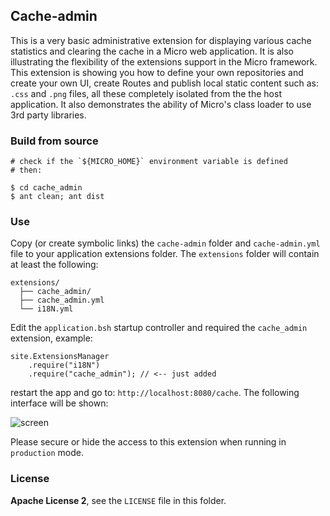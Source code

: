 ## Cache-admin

This is a very basic administrative extension for displaying various cache statistics and clearing the cache in a Micro web application.
It is also illustrating the flexibility of the extensions support in the Micro framework. This extension is showing you how to define your own repositories and create your own UI, create Routes and publish local static content such as: `.css` and `.png` files, all these completely isolated from the the host application. It also demonstrates the ability of Micro's class loader to use 3rd party libraries.

### Build from source

    # check if the `${MICRO_HOME}` environment variable is defined
    # then:

    $ cd cache_admin
    $ ant clean; ant dist
    
### Use
Copy (or create symbolic links) the `cache-admin` folder and `cache-admin.yml` file to your application extensions folder. The `extensions` folder will contain at least the following:

    extensions/
      ├── cache_admin/ 
      ├── cache_admin.yml
      └── i18N.yml
  
Edit the `application.bsh` startup controller and required the `cache_admin` extension, example:

    site.ExtensionsManager
        .require("i18N")
        .require("cache_admin"); // <-- just added

restart the app and go to: `http://localhost:8080/cache`. The following interface will be shown:

  ![screen](http://goo.gl/RdMtd)
  
Please secure or hide the access to this extension when running in `production` mode.

### License
**Apache License 2**, see the `LICENSE` file in this folder.
